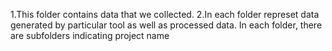 1.This folder contains data that we collected.
2.In each folder represet data generated by particular tool as well as processed data. 
In each folder, there are subfolders indicating project name

